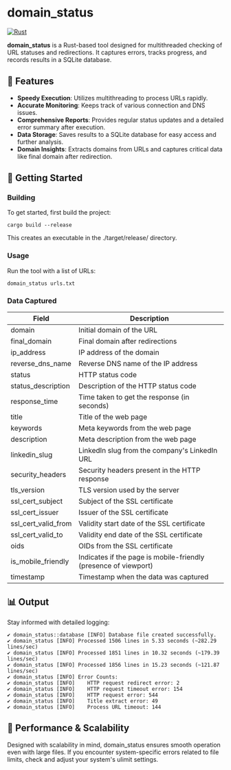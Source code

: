 # domain_status

[![Rust](https://github.com/alexwoolford/domain_status/actions/workflows/rust.yml/badge.svg)](https://github.com/alexwoolford/domain_status/actions/workflows/rust.yml)

**domain_status** is a Rust-based tool designed for multithreaded checking of URL statuses and redirections. It captures errors, tracks progress, and records results in a SQLite database.

## 🌟 Features

* **Speedy Execution**: Utilizes multithreading to process URLs rapidly.
* **Accurate Monitoring**: Keeps track of various connection and DNS issues.
* **Comprehensive Reports**: Provides regular status updates and a detailed error summary after execution.
* **Data Storage**: Saves results to a SQLite database for easy access and further analysis.
* **Domain Insights**: Extracts domains from URLs and captures critical data like final domain after redirection.

## 🔧 Getting Started

### Building
To get started, first build the project:

    cargo build --release

This creates an executable in the ./target/release/ directory.

### Usage
Run the tool with a list of URLs:

    domain_status urls.txt

### Data Captured

| Field                   | Description                                                    |
|-------------------------|----------------------------------------------------------------|
| domain                  | Initial domain of the URL                                      |
| final_domain            | Final domain after redirections                                |
| ip_address              | IP address of the domain                                       |
| reverse_dns_name        | Reverse DNS name of the IP address                             |
| status                  | HTTP status code                                               |
| status_description      | Description of the HTTP status code                            |
| response_time           | Time taken to get the response (in seconds)                    |
| title                   | Title of the web page                                          |
| keywords                | Meta keywords from the web page                                |
| description             | Meta description from the web page                             |
| linkedin_slug           | LinkedIn slug from the company's LinkedIn URL                  |
| security_headers        | Security headers present in the HTTP response                  |
| tls_version             | TLS version used by the server                                 |
| ssl_cert_subject        | Subject of the SSL certificate                                 |
| ssl_cert_issuer         | Issuer of the SSL certificate                                  |
| ssl_cert_valid_from     | Validity start date of the SSL certificate                     |
| ssl_cert_valid_to       | Validity end date of the SSL certificate                       |
| oids                    | OIDs from the SSL certificate                                  |
| is_mobile_friendly      | Indicates if the page is mobile-friendly (presence of viewport)|
| timestamp               | Timestamp when the data was captured                           |

## 📊 Output
Stay informed with detailed logging:

```plaintext
✔️ domain_status::database [INFO] Database file created successfully.
✔️ domain_status [INFO] Processed 1506 lines in 5.33 seconds (~282.29 lines/sec)
✔️ domain_status [INFO] Processed 1851 lines in 10.32 seconds (~179.39 lines/sec)
✔️ domain_status [INFO] Processed 1856 lines in 15.23 seconds (~121.87 lines/sec)
✔️ domain_status [INFO] Error Counts:
✔️ domain_status [INFO]    HTTP request redirect error: 2
✔️ domain_status [INFO]    HTTP request timeout error: 154
✔️ domain_status [INFO]    HTTP request error: 544
✔️ domain_status [INFO]    Title extract error: 49
✔️ domain_status [INFO]    Process URL timeout: 144
```

## 🚀 Performance & Scalability
Designed with scalability in mind, domain_status ensures smooth operation even with large files. If you encounter system-specific errors related to file limits, check and adjust your system's ulimit settings.
